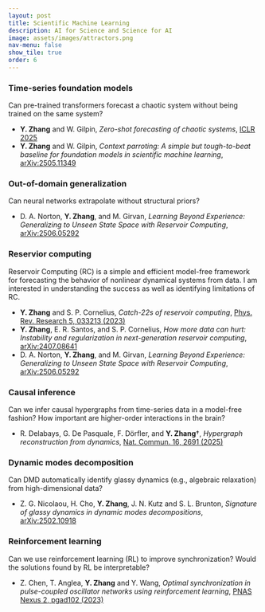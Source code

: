 ```yaml
---
layout: post
title: Scientific Machine Learning
description: AI for Science and Science for AI
image: assets/images/attractors.png
nav-menu: false
show_tile: true
order: 6
---
```


### Time-series foundation models
Can pre-trained transformers forecast a chaotic system without being trained on the same system?
* __Y. Zhang__ and W. Gilpin, *Zero-shot forecasting of chaotic systems*, [ICLR 2025](https://openreview.net/pdf?id=TqYjhJrp9m)
* __Y. Zhang__ and W. Gilpin, *Context parroting: A simple but tough-to-beat baseline for foundation models in scientific machine learning*, [arXiv:2505.11349](https://arxiv.org/abs/2505.11349)

### Out-of-domain generalization
Can neural networks extrapolate without structural priors?
* D. A. Norton, __Y. Zhang__, and M. Girvan, *Learning Beyond Experience: Generalizing to Unseen State Space with Reservoir Computing*, [arXiv:2506.05292](https://arxiv.org/abs/2506.05292)

### Reservior computing
Reservoir Computing (RC) is a simple and efficient model-free framework for forecasting the behavior of nonlinear dynamical systems from data. I am interested in understanding the success as well as identifying limitations of RC.
* **Y. Zhang** and S. P. Cornelius, *Catch-22s of reservoir computing*, [Phys. Rev. Research 5, 033213 (2023)](https://doi.org/10.1103/PhysRevResearch.5.033213)
* __Y. Zhang__, E. R. Santos, and S. P. Cornelius, *How more data can hurt: Instability and regularization in next-generation reservoir computing*, [arXiv:2407.08641](https://arxiv.org/abs/2407.08641)
* D. A. Norton, __Y. Zhang__, and M. Girvan, *Learning Beyond Experience: Generalizing to Unseen State Space with Reservoir Computing*, [arXiv:2506.05292](https://arxiv.org/abs/2506.05292)

### Causal inference
Can we infer causal hypergraphs from time-series data in a model-free fashion? How important are higher-order interactions in the brain?
* R. Delabays, G. De Pasquale, F. Dörfler, and __Y. Zhang__&dagger;, *Hypergraph reconstruction from dynamics*, [Nat. Commun. 16, 2691 (2025)](https://doi.org/10.1038/s41467-025-57664-2)

### Dynamic modes decomposition
Can DMD automatically identify glassy dynamics (e.g., algebraic relaxation) from high-dimensional data?
* Z. G. Nicolaou, H. Cho, __Y. Zhang__, J. N. Kutz and S. L. Brunton, *Signature of glassy dynamics in dynamic modes decompositions*, [arXiv:2502.10918](https://arxiv.org/abs/2502.10918)

### Reinforcement learning
Can we use reinforcement learning (RL) to improve synchronization? Would the solutions found by RL be interpretable?
* Z. Chen,  T. Anglea, **Y. Zhang** and Y. Wang, *Optimal synchronization in pulse-coupled oscillator networks using reinforcement learning*, [PNAS Nexus 2, pgad102 (2023)](https://doi.org/10.1093/pnasnexus/pgad102)
